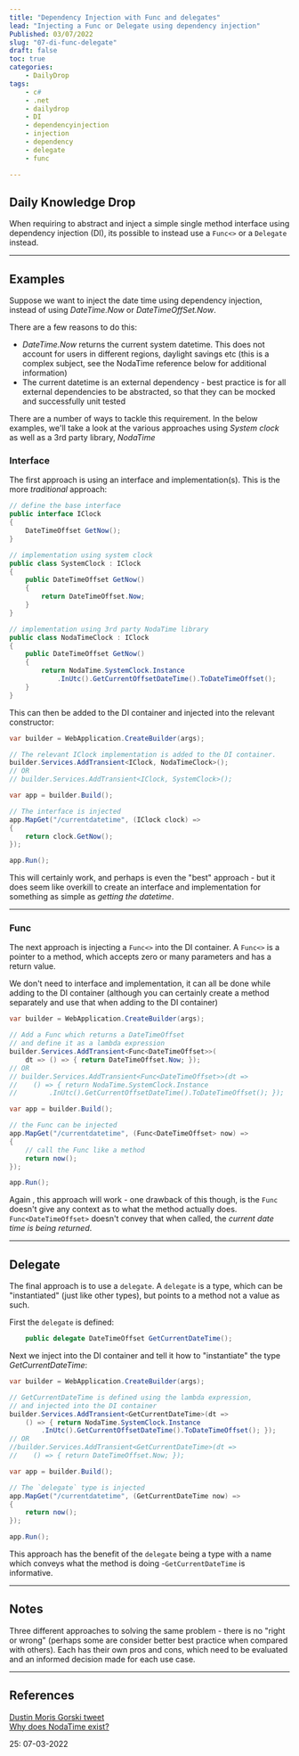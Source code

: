 ```yaml
---
title: "Dependency Injection with Func and delegates"
lead: "Injecting a Func or Delegate using dependency injection"
Published: 03/07/2022
slug: "07-di-func-delegate"
draft: false
toc: true
categories:
    - DailyDrop
tags:
    - c#
    - .net
    - dailydrop
    - DI
    - dependencyinjection
    - injection
    - dependency
    - delegate
    - func

---
```


## Daily Knowledge Drop

When requiring to abstract and inject a simple single method interface using dependency injection (DI), its possible to instead use a `Func<>` or a `Delegate` instead.

---

## Examples

Suppose we want to inject the date time using dependency injection, instead of using _DateTime.Now_ or _DateTimeOffSet.Now_.

There are a few reasons to do this:
- _DateTime.Now_ returns the current system datetime. This does not account for users in different regions, daylight savings etc (this is a complex subject, see the NodaTime reference below for additional information)
- The current datetime is an external dependency - best practice is for all external dependencies to be abstracted, so that they can be mocked and successfully unit tested

There are a number of ways to tackle this requirement. In the below examples, we'll take a look at the various approaches using _System clock_ as well as a 3rd party library, _NodaTime_

### Interface

The first approach is using an interface and implementation(s). This is the more _traditional_ approach:

``` csharp
// define the base interface
public interface IClock
{
    DateTimeOffset GetNow();
}

// implementation using system clock
public class SystemClock : IClock
{
    public DateTimeOffset GetNow()
    {
        return DateTimeOffset.Now;
    }
}

// implementation using 3rd party NodaTime library
public class NodaTimeClock : IClock
{
    public DateTimeOffset GetNow()
    {
        return NodaTime.SystemClock.Instance
            .InUtc().GetCurrentOffsetDateTime().ToDateTimeOffset();
    }
}
```

This can then be added to the DI container and injected into the relevant constructor:

``` csharp
var builder = WebApplication.CreateBuilder(args);

// The relevant IClock implementation is added to the DI container.
builder.Services.AddTransient<IClock, NodaTimeClock>();
// OR
// builder.Services.AddTransient<IClock, SystemClock>();

var app = builder.Build();

// The interface is injected
app.MapGet("/currentdatetime", (IClock clock) =>
{
    return clock.GetNow();
});

app.Run();

```

This will certainly work, and perhaps is even the "best" approach - but it does seem like overkill to create an interface and implementation for something as simple as _getting the datetime_.

---

### Func

The next approach is injecting a `Func<>` into the DI container. A `Func<>` is a pointer to a method, which accepts zero or many parameters and has a return value.

We don't need to interface and implementation, it can all be done while adding to the DI container (although you can certainly create a method separately and use that when adding to the DI container)

``` csharp
var builder = WebApplication.CreateBuilder(args);

// Add a Func which returns a DateTimeOffset
// and define it as a lambda expression
builder.Services.AddTransient<Func<DateTimeOffset>>(
    dt => () => { return DateTimeOffset.Now; });
// OR
// builder.Services.AddTransient<Func<DateTimeOffset>>(dt => 
//    () => { return NodaTime.SystemClock.Instance
//        .InUtc().GetCurrentOffsetDateTime().ToDateTimeOffset(); });

var app = builder.Build();

// the Func can be injected
app.MapGet("/currentdatetime", (Func<DateTimeOffset> now) =>
{
    // call the Func like a method
    return now();
});

app.Run();

```

Again , this approach will work - one drawback of this though, is the `Func` doesn't give any context as to what the method actually does. `Func<DateTimeOffset>` doesn't convey that when called, the _current date time is being returned_.

---

## Delegate

The final approach is to use a `delegate`. A `delegate` is a type, which can be "instantiated" (just like other types), but points to a method not a value as such.

First the `delegate` is defined:

``` csharp
    public delegate DateTimeOffset GetCurrentDateTime();
```

Next we inject into the DI container and tell it how to "instantiate" the type _GetCurrentDateTime_:

``` csharp
var builder = WebApplication.CreateBuilder(args);

// GetCurrentDateTime is defined using the lambda expression, 
// and injected into the DI container
builder.Services.AddTransient<GetCurrentDateTime>(dt =>
    () => { return NodaTime.SystemClock.Instance
        .InUtc().GetCurrentOffsetDateTime().ToDateTimeOffset(); });
// OR
//builder.Services.AddTransient<GetCurrentDateTime>(dt => 
//    () => { return DateTimeOffset.Now; });

var app = builder.Build();

// The `delegate` type is injected
app.MapGet("/currentdatetime", (GetCurrentDateTime now) =>
{
    return now();
});

app.Run();

```

This approach has the benefit of the `delegate` being a type with a name which conveys what the method is doing -`GetCurrentDateTime` is informative.

---

## Notes

Three different approaches to solving the same problem - there is no "right or wrong" (perhaps some are consider better best practice when compared with others). Each has their own pros and cons, which need to be evaluated and an informed decision made for each use case.

---

## References
[Dustin Moris Gorski tweet](https://twitter.com/dustinmoris/status/1488609307621044230)  
[Why does NodaTime exist?](https://nodatime.org/3.0.x/userguide/rationale)

<?# DailyDrop ?>25: 07-03-2022<?#/ DailyDrop ?>
